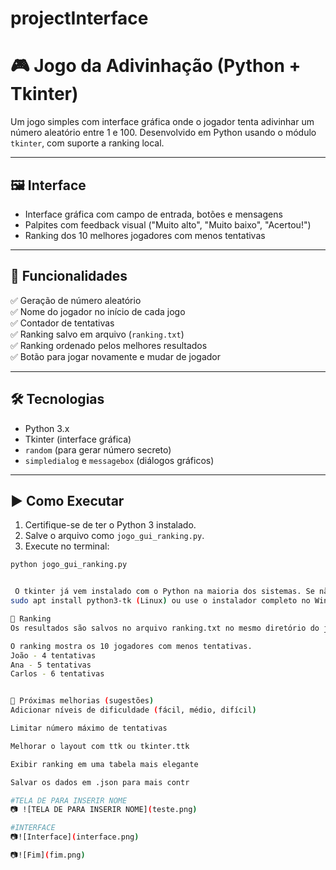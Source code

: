 # projectInterface

# 🎮 Jogo da Adivinhação (Python + Tkinter)

Um jogo simples com interface gráfica onde o jogador tenta adivinhar um número aleatório entre 1 e 100. Desenvolvido em Python usando o módulo `tkinter`, com suporte a ranking local.

---

## 🖼️ Interface

- Interface gráfica com campo de entrada, botões e mensagens
- Palpites com feedback visual ("Muito alto", "Muito baixo", "Acertou!")
- Ranking dos 10 melhores jogadores com menos tentativas

---

## 🧠 Funcionalidades

✅ Geração de número aleatório  
✅ Nome do jogador no início de cada jogo  
✅ Contador de tentativas  
✅ Ranking salvo em arquivo (`ranking.txt`)  
✅ Ranking ordenado pelos melhores resultados  
✅ Botão para jogar novamente e mudar de jogador

---

## 🛠️ Tecnologias

- Python 3.x
- Tkinter (interface gráfica)
- `random` (para gerar número secreto)
- `simpledialog` e `messagebox` (diálogos gráficos)

---

## ▶️ Como Executar

1. Certifique-se de ter o Python 3 instalado.
2. Salve o arquivo como `jogo_gui_ranking.py`.
3. Execute no terminal:

```bash
python jogo_gui_ranking.py


 O tkinter já vem instalado com o Python na maioria dos sistemas. Se não funcionar, instale com:
sudo apt install python3-tk (Linux) ou use o instalador completo no Windows/macOS.

📁 Ranking
Os resultados são salvos no arquivo ranking.txt no mesmo diretório do jogo.

O ranking mostra os 10 jogadores com menos tentativas.
João - 4 tentativas
Ana - 5 tentativas
Carlos - 6 tentativas


🚀 Próximas melhorias (sugestões)
Adicionar níveis de dificuldade (fácil, médio, difícil)

Limitar número máximo de tentativas

Melhorar o layout com ttk ou tkinter.ttk

Exibir ranking em uma tabela mais elegante

Salvar os dados em .json para mais contr

#TELA DE PARA INSERIR NOME
📷 ![TELA DE PARA INSERIR NOME](teste.png)

#INTERFACE
📷![Interface](interface.png)

📷![Fim](fim.png)


